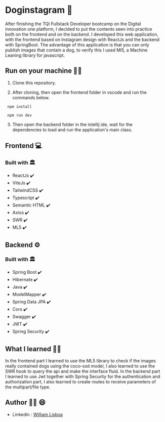 # Doginstagram 📖

After finishing the TQI Fullstack Developer bootcamp on the Digital innovation one platform,
I decided to put the contents seen into practice both on the frontend and on the backend. I developed
this web application, with the frontend based on Instagram design with ReactJs and the backend with SpringBoot. 
The advantage of this application is that you can only publish images that contain a dog, to verify this I used Ml5,
a Machine Leaning library
for javascript.

## Run on your machine 🧑‍💻

1. Clone this repository.

2. After cloning, then open the frontend folder in vscode and run the commands below.
```shell
 npm install 
```

```shell
 npm run dev 
```
3. Then open the backend folder in the intellij ide, wait for the dependencies to load and run the application's main class.

## Frontend 💻
  
### Built with 🏛️ 

- ReactJs ✔️
- ViteJs ✔️
- TailwindCSS ✔️ 
- Typescript ✔️
- Semantic HTML ✔️
- Axios ✔️
- SWR ✔️
- ML5 ✔️

## Backend ⚙️

### Built with 🏛️ 

- Spring Boot ✔️
- Hibernate ✔️ 
- Java ✔️
- ModelMapper ✔️
- Spring Data JPA ✔️ 
- Cors ✔️
- Swagger ✔️
- JWT ✔️
- Spring Security ✔️

## What I learned 🧑‍💻

In the frontend part I learned to use the ML5 library to check if the images really
contained dogs using the coco-ssd model, I also learned to use the SWR hook to query
the api and make the interface fluid. In the backend part I learned to use Jwt together
with Spring Security for the authentication and authorization part,  I also learned to create routes to 
receive parameters of the multipart/file type.

## Author 🙋‍♂️ 😄

- Linkedin : [William Lisboa](https://www.linkedin.com/in/william-k-lisboa/) 
